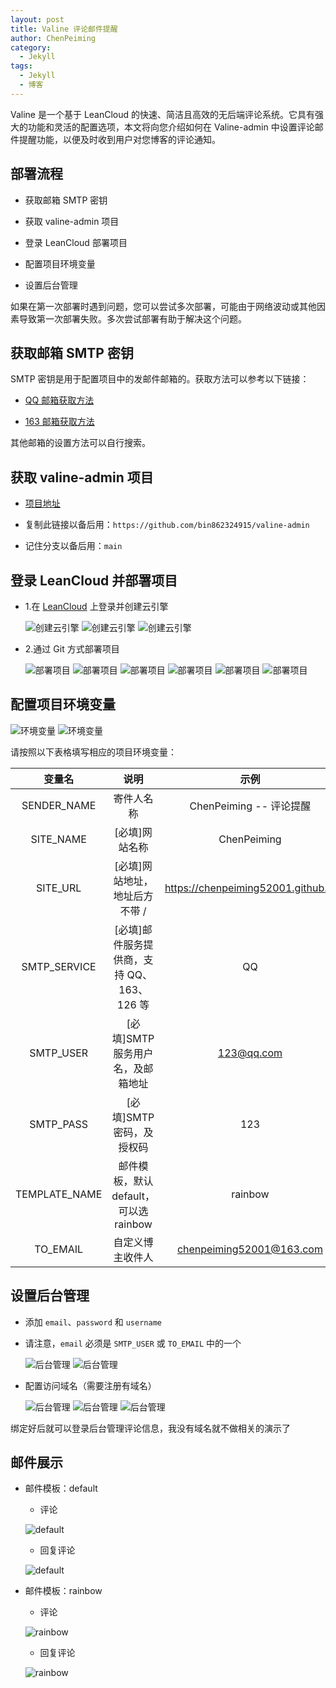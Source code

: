 ```yaml
---
layout: post
title: Valine 评论邮件提醒
author: ChenPeiming
category:
  - Jekyll
tags:
  - Jekyll
  - 博客
---
```


Valine 是一个基于 LeanCloud 的快速、简洁且高效的无后端评论系统。它具有强大的功能和灵活的配置选项，本文将向您介绍如何在 Valine-admin 中设置评论邮件提醒功能，以便及时收到用户对您博客的评论通知。

## 部署流程

- 获取邮箱 SMTP 密钥

<!-- - 获取 AKisemt 反垃圾邮件服务 -->

- 获取 valine-admin 项目

- 登录 LeanCloud 部署项目

- 配置项目环境变量

- 设置后台管理

如果在第一次部署时遇到问题，您可以尝试多次部署，可能由于网络波动或其他因素导致第一次部署失败。多次尝试部署有助于解决这个问题。

## 获取邮箱 SMTP 密钥

SMTP 密钥是用于配置项目中的发邮件邮箱的。获取方法可以参考以下链接：

- [QQ 邮箱获取方法](https://zhidao.baidu.com/question/1457961254794148260.html?fr=search&word=QQ%E9%82%AE%E7%AE%B1%E8%8E%B7%E5%8F%96+MSTP+%E6%96%B9%E6%B3%95)

- [163 邮箱获取方法](https://zhidao.baidu.com/question/436573565774794892.html?fr=search&word=163%E9%82%AE%E7%AE%B1%E8%8E%B7%E5%8F%96+MSTP+%E6%96%B9%E6%B3%95)

其他邮箱的设置方法可以自行搜索。

<!-- ### 获取 AKisemt 反垃圾邮件服务步骤：

- 1.这个可以不设置，如果你想要注册并使用反垃圾邮件功能，需要先科学上网。

- 2.在 [Akismet](https://wordpress.com/start/account/user-social?redirect_to=https%3A%2F%2Fr-login.wordpress.com%2Fremote-login.php%3Faction%3Dlink%26back%3Dhttps%253A%252F%252Fakismet.com%252Faccount%252F) 上注册并登录账号。

![注册Akismet](/images/2024/Jekyll-Valine/Jekyll-Valine-1-1.png)
![注册Akismet](/images/2024/Jekyll-Valine/Jekyll-Valine-1-2.png)

- 3.注册后，确认你的邮箱以完成登录。

- 4.进入[服务页面](https://akismet.com/pricing/)，选择适合你的服务。

![选择Akismet服务](/images/2024/Jekyll-Valine/Jekyll-Valine-1-3.png)

- 5.根据你的需求选择付费金额，如果你选择免费版本，请注意不能用于商业活动。

![选择Akismet服务](/images/2024/Jekyll-Valine/Jekyll-Valine-1-4.png)

- 6.我这里选择免费，确认付款信息，然后你就可以获得到 Api 。

![确认服务费用](/images/2024/Jekyll-Valine/Jekyll-Valine-1-5.png)
![确认服务费用](/images/2024/Jekyll-Valine/Jekyll-Valine-1-6.png) -->

## 获取 valine-admin 项目

- [项目地址](https://github.com/bin862324915/valine-admin)

- 复制此链接以备后用：`https://github.com/bin862324915/valine-admin`

- 记住分支以备后用：`main`

## 登录 LeanCloud 并部署项目

- 1.在 [LeanCloud](https://console.leancloud.cn/) 上登录并创建云引擎

  ![创建云引擎](/images/2024/Jekyll-Valine/Jekyll-Valine-2-1.png)
  ![创建云引擎](/images/2024/Jekyll-Valine/Jekyll-Valine-2-2.png)
  ![创建云引擎](/images/2024/Jekyll-Valine/Jekyll-Valine-2-3.png)

- 2.通过 Git 方式部署项目

  ![部署项目](/images/2024/Jekyll-Valine/Jekyll-Valine-3-1.png)
  ![部署项目](/images/2024/Jekyll-Valine/Jekyll-Valine-3-2.png)
  ![部署项目](/images/2024/Jekyll-Valine/Jekyll-Valine-3-3.png)
  ![部署项目](/images/2024/Jekyll-Valine/Jekyll-Valine-3-4.png)
  ![部署项目](/images/2024/Jekyll-Valine/Jekyll-Valine-3-5.png)
  ![部署项目](/images/2024/Jekyll-Valine/Jekyll-Valine-3-6.png)

## 配置项目环境变量

  ![环境变量](/images/2024/Jekyll-Valine/Jekyll-Valine-4-1.png)
  ![环境变量](/images/2024/Jekyll-Valine/Jekyll-Valine-4-2.png)

请按照以下表格填写相应的项目环境变量：

|    变量名     |                    说明                    |                示例                |
| :-----------: | :----------------------------------------: | :--------------------------------: |
|  SENDER_NAME  |                 寄件人名称                 |      ChenPeiming -- 评论提醒       |
|   SITE_NAME   |               [必填]网站名称               |            ChenPeiming             |
|   SITE_URL    |       [必填]网站地址，地址后方不带 /       | https://chenpeiming52001.github.io |
| SMTP_SERVICE  | [必填]邮件服务提供商，支持 QQ、163、126 等 |                 QQ                 |
|   SMTP_USER   |     [必填]SMTP 服务用户名，及邮箱地址      |             123@qq.com             |
|   SMTP_PASS   |         [必填]SMTP 密码，及授权码          |                123                 |
| TEMPLATE_NAME |   邮件模板，默认 default，可以选 rainbow   |              rainbow               |
|   TO_EMAIL    |              自定义博主收件人              |      chenpeiming52001@163.com      |

## 设置后台管理

- 添加 `email`、`password` 和 `username`

- 请注意，`email` 必须是 `SMTP_USER` 或 `TO_EMAIL` 中的一个

  ![后台管理](/images/2024/Jekyll-Valine/Jekyll-Valine-5-1.png)
  ![后台管理](/images/2024/Jekyll-Valine/Jekyll-Valine-5-1.png)

- 配置访问域名（需要注册有域名）

  ![后台管理](/images/2024/Jekyll-Valine/Jekyll-Valine-6-1.png)
  ![后台管理](/images/2024/Jekyll-Valine/Jekyll-Valine-6-2.png)
  ![后台管理](/images/2024/Jekyll-Valine/Jekyll-Valine-6-3.png)

绑定好后就可以登录后台管理评论信息，我没有域名就不做相关的演示了

## 邮件展示

- 邮件模板：default

  - 评论

  ![default](/images//2024/Jekyll-Valine/Jekyll-Valine-7-1.png)

  - 回复评论

  ![default](/images//2024/Jekyll-Valine/Jekyll-Valine-7-2.png)

- 邮件模板：rainbow

  - 评论

  ![rainbow](/images//2024/Jekyll-Valine/Jekyll-Valine-7-3.png)

  - 回复评论

  ![rainbow](/images//2024/Jekyll-Valine/Jekyll-Valine-7-4.png)

